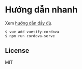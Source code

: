 # Hướng dẫn nhanh

Xem [hướng dẫn đầy đủ](docs/StartGuide.md).

```
$ vue add vuetify-cordova
$ npm run cordova-serve
```

## License

MIT
